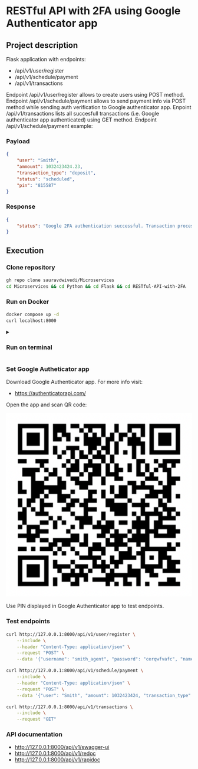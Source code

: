 # RESTful API with 2FA using Google Authenticator app

## Project description

Flask application with endpoints:

- /api/v1/user/register
- /api/v1/schedule/payment
- /api/v1/transactions

Endpoint /api/v1/user/register allows to create users using POST method. Endpoint /api/v1/schedule/payment allows to send payment info via POST method while sending auth verification to Google authenticator app. Enpoint /api/v1/transactions lists all succesfull transactions (i.e. Google authenticator app authenticated) using GET method. Endpoint /api/v1/schedule/payment example:

### Payload
```json
{
    "user": "Smith", 
    "ammount": 1032423424.23,
    "transaction_type": "deposit",
    "status": "scheduled",
    "pin": "815587"
}
```

### Response
```json
{
    "status": "Google 2FA authentication successful. Transaction processed!"
}
```

## Execution

### Clone repository 

```bash
gh repo clone sauravdwivedi/Microservices
cd Microservices && cd Python && cd Flask && cd RESTful-API-with-2FA
```

### Run on Docker

```bash
docker compose up -d
curl localhost:8000
```

<details><summary><h3>Run on terminal</h3></summary>
<p>

Setup database

```bash
docker pull mysql
docker run --name mysql -p 3306:3306 -e MYSQL_ROOT_PASSWORD=my-secret-pw -e MYSQL_DATABASE=flask_app -d mysql
```
  
```bash
python3 -m venv google_auth
source google_auth/bin/activate
source secrets
source .env
pip3 install -r requirements.txt
flask db init 
flask db migrate -m "Initial migration"
flask db upgrade
flask run --host=0.0.0.0 --port=8000
```

</p>
</details>


### Set Google Autheticator app

Download Google Authenticator app. For more info visit:

- https://authenticatorapi.com/

Open the app and scan QR code:

![QR code](QRcode.png?raw=true "Title")

Use PIN displayed in Google Authenticator app to test endpoints.

### Test endpoints

```bash
curl http://127.0.0.1:8000/api/v1/user/register \
    --include \
    --header "Content-Type: application/json" \
    --request "POST" \
    --data '{"username": "smith_agent", "password": "cerqwfvafc", "name": "Agent Smith"}'
```

```bash
curl http://127.0.0.1:8000/api/v1/schedule/payment \
    --include \
    --header "Content-Type: application/json" \
    --request "POST" \
    --data '{"user": "Smith", "amount": 1032423424, "transaction_type": "deposit", "status": "scheduled", "pin": "815587"}'
```

```bash
curl http://127.0.0.1:8000/api/v1/transactions \
    --include \
    --request "GET"
```

### API documentation

- http://127.0.0.1:8000/api/v1/swagger-ui
- http://127.0.0.1:8000/api/v1/redoc
- http://127.0.0.1:8000/api/v1/rapidoc